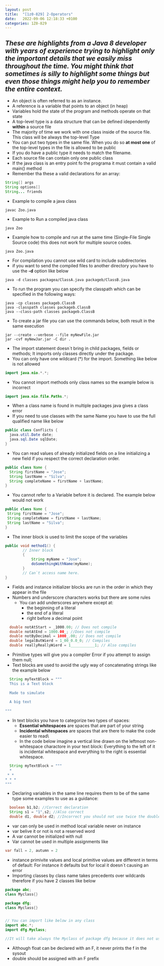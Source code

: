 ```yaml
---
layout: post
title:  "[1z0-829] 2-Operators"
date:   2022-09-06 12:18:33 +0100
categories: 1Z0-829
---
```

_These are highlights from a Java 8 developer with years of experience trying to highlight only the important details that we easily miss throughout the time.
You might think that sometimes is silly to highlight some things but even those things might help you to remember the entire context._
---

* An object is often referred to as an instance.
* A reference is a variable that points to an object (in heap)
* Variables hold the state of the program and methods operate on that state
* A top-level type is a data structure that can be defined idependently **within** a source file
* The majority of time we work with one class inside of the source file. This class will be always the top-level Type
* You can put two types in the same file. When you do so **at most one** of the top-level types in the file is allowed to be public
* If you do have a public type it needs to match the filename.
* Each source file can contain only one public class
* If the java class is an entry point fo the programa it must contain a valid main() method
* Remember tha these a valid declarations for an array:
```java
String[] args
String options[]
String... friends
```
* Example to compile a java class
```shell
javac Zoo.java
```
* Example to Run a compiled java class
```shell
java Zoo
```
* Example how to compile and run at the same time (Single-File Single Source code) this does not work for multiple source codes.
```shell
java Zoo.java
```
* For compilation you cannot use wild card to include subdirectories
* if you want to send the compiled files to another directory you have to use the **-d** option like below
```shell
java -d classes packagea/ClassA.java packageb/ClassB.java
```
* To run the program you can specify the classpath which can be specified in the following ways:
```shell
java -cp classes packageb.ClassB
java -classpath classes packageb.ClassB
java --class-path classes packageb.ClassB
```
* To create a jar file you can use the commands below, both result in the same execution
```shell
jar --create --verbose --file myNewFile.jar
jar -cvf myNewJar.jar -C dir .
```

* The import statement doesn`t bring in child packages, fields or methods; It imports only classes directly under the package.
* You can only have one wildcard (*) for the import. Something like below is not allowed
```java
import java.nio.*.*;
```
* You cannot import methods only class names so the example below is incorrect
```java
import java.nio.file.Paths.*;
```
* When a class name is found in multiple packages java gives a class error
* If you need to use classes with the same Name you have to use the full qualified name like below
```java
public class Conflicts {
  java.util.Date date;
  java.sql.Date sqlDate;
}
```
* You can read values of already initialized fields on a line initializing a new field if you respect the correct declaration order.
```java
public class Name {
  String firstName = "Jose";
  String lastName = "Silva";
  String completeName = firstName + lastName;
}
```
* You cannot refer to a Variable before it is declared. The example below would not work
 ```java
public class Name {
  String firstName = "Jose";
  String completeName = firstName + lastName;
  String lastName = "Silva";
}
```
* The inner block is used to limit the scope of the variables

```java
public void method1() {
        // Inner block
        {
            String myName = "Jose";
            doSomethingWithName(myName);
        }    
        // Can`t access name here.
}
```

* Fields and instance initializer blocks are run in the order in which they appear in the file
* Numbers and underscore characters works but there are some rules
  * You can add underscores anywhere except at:
    * the beginning of a literal
    * the end of a literal
    * right before a decimal point

```java
  double notAtStart = _1000.00; // Does not compile
  double notAtEnd = 1000.00_; //Does not compile
  double notByDecimal = 1000_.00; // Does not compile
  double legalButWierd = 1_00_0.0_0; // Compiles
  double reallyReallyWierd = 1___________1; // Also compiles  
```
* Primitive types will give you a compiler Error if you attempt to assign them null;
* Text blocks are used to avoid the ugly way of concatenating strings like the example below

```java
  String myTextBlock = """
  This is a Text block
  
  Made to simulate
  
  A big text
  
"""  
```

* In text blocks you have to categorize two types of spaces:
  * **Essential whitespaces** are spaces that are part of your string
  * **Incidental whitespaces** are spaces that are there to make the code easier to read\
  * In the code below imagine a vertical line drawn on the leftmost non-whitespace charactore in your text block: Everything to the left of it is incidental whitespace and everything to the right is essential whitespace.

```java
  String myTextBlock = """
  *
 * *
* * *  
"""  
```

* Declaring variables in the same line requires them to be of the same type some examples to use as a guidance:

```java
  boolean b1,b2; //Correct declaration
  String s1 = "1",s2; //Also correct
  double d1, double d2; //Incorrect you should not use twice the double , will no compile
```

* var can only be used in method local variable never on instance
* var belive it or not is not a reserved word
* A var cannot be initialized with null
* Var cannot be used in multiple assignments like
```java
var fall = 2, autumn = 2
```
* instance primivite values and local primitive values are different in terms of default: For instance it defaults but for local it doesn`t causing an error
* Importing classes by class name takes precedents over wildcards therefore if you have 2 classes like below

```java
package abc;
class Myclass{}

package dfg;
class Myclass{}


// You can import like below in any class
import abc.*;
import dfg.Myclass;

//It will take always the Myclass of package dfg because it does not use wildcard
```

* Although float can be declared with an F, it never prints the f in the sysout
* double should be assigned with an F prefix